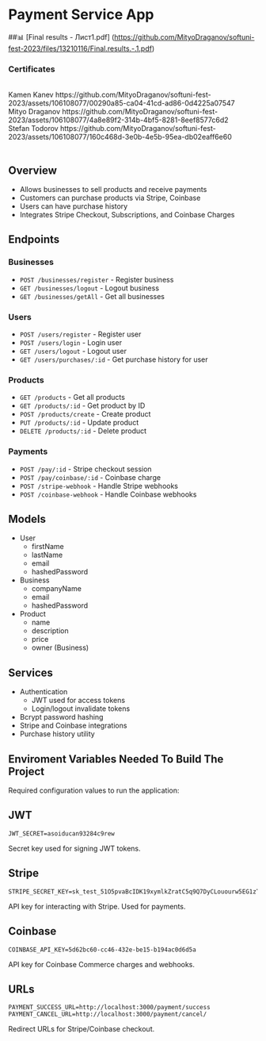 # Payment Service App

##📊
[Final results - Лист1.pdf]
(https://github.com/MityoDraganov/softuni-fest-2023/files/13210116/Final.results.-.1.pdf)
### Certificates
<br>
Kamen Kanev
https://github.com/MityoDraganov/softuni-fest-2023/assets/106108077/00290a85-ca04-41cd-ad86-0d4225a07547
<br>
Mityo Draganov
https://github.com/MityoDraganov/softuni-fest-2023/assets/106108077/4a8e89f2-314b-4bf5-8281-8eef8577c6d2
<br>
Stefan Todorov
https://github.com/MityoDraganov/softuni-fest-2023/assets/106108077/160c468d-3e0b-4e5b-95ea-db02eaff6e60
<br>
<br>




## Overview

- Allows businesses to sell products and receive payments
- Customers can purchase products via Stripe, Coinbase
- Users can have purchase history
- Integrates Stripe Checkout, Subscriptions, and Coinbase Charges  

## Endpoints

### Businesses

- `POST /businesses/register` - Register business
- `GET /businesses/logout` - Logout business
- `GET /businesses/getAll` - Get all businesses

### Users

- `POST /users/register` - Register user
- `POST /users/login` - Login user
- `GET /users/logout` - Logout user
- `GET /users/purchases/:id` - Get purchase history for user

### Products

- `GET /products` - Get all products
- `GET /products/:id` - Get product by ID 
- `POST /products/create` - Create product 
- `PUT /products/:id` - Update product
- `DELETE /products/:id` - Delete product

### Payments

- `POST /pay/:id` - Stripe checkout session
- `POST /pay/coinbase/:id` - Coinbase charge
- `POST /stripe-webhook` - Handle Stripe webhooks
- `POST /coinbase-webhook` - Handle Coinbase webhooks

## Models

- User
  - firstName
  - lastName 
  - email
  - hashedPassword
- Business 
  - companyName
  - email
  - hashedPassword
- Product
  - name
  - description
  - price
  - owner (Business)

## Services

- Authentication
  - JWT used for access tokens
  - Login/logout invalidate tokens
- Bcrypt password hashing
- Stripe and Coinbase integrations
- Purchase history utility

## Enviroment Variables Needed To Build The Project

Required configuration values to run the application:

## JWT

```
JWT_SECRET=asoiducan93284c9rew 
```

Secret key used for signing JWT tokens.

## Stripe

```
STRIPE_SECRET_KEY=sk_test_51O5pvaBcIDK19xymlkZratC5q9Q7DyCLouourw5EG1zTvc38ST9N6Oc9XfdYiCZkNstUjYMeSL3aGh9tRCyFd96y00xpReLbE0
```

API key for interacting with Stripe. Used for payments.

## Coinbase

```
COINBASE_API_KEY=5d62bc60-cc46-432e-be15-b194ac0d6d5a
```

API key for Coinbase Commerce charges and webhooks.

## URLs 

```
PAYMENT_SUCCESS_URL=http://localhost:3000/payment/success
PAYMENT_CANCEL_URL=http://localhost:3000/payment/cancel/
```

Redirect URLs for Stripe/Coinbase checkout.
